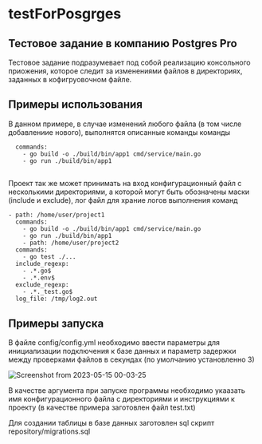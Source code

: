 # testForPosgrges
## Тестовое задание в компанию Postgres Pro
Тестовое задание подразумевает под собой реализацию консольного приожения, которое следит за изменениями файлов в директориях, заданных в кофигруовочном файле.
## Примеры использования
В данном примере, в случае изменений любого файла (в том числе добавлениие нового), выполнятся описанные команды команды
```- path: /home/user/project1
  commands:
    - go build -o ./build/bin/app1 cmd/service/main.go
    - go run ./build/bin/app1
```
##
Проект так же может принимать на вход конфигурационный файл с несколькими директориями, а которой могут быть обозначены маски (include и exclude), лог файл для храние логов выполнения команд
```
- path: /home/user/project1
  commands:
    - go build -o ./build/bin/app1 cmd/service/main.go
    - go run ./build/bin/app1
    - path: /home/user/project2
  commands:
    - go test ./...
  include_regexp:
    - .*.go$
    - .*.env$
  exclude_regexp:
    - .*._test.go$
  log_file: /tmp/log2.out
```
## Примеры запуска
В файле config/config.yml необходимо ввести параметры для инициализации подключения к базе данных и параметр задержки между проверками файлов в секундах (по умолчанию установленно 3)

![Screenshot from 2023-05-15 00-03-25](https://github.com/almazius/testForPosgrges/assets/101062396/bf7ffcbe-9115-4536-9bcd-15c0e93e75ae)

В качестве аргумента при запуске программы необходимо укаазать имя конфигурационного файла с директориями и инструкциями к проекту (в качестве примера заготовлен файл test.txt)

Для создании таблицы в базе данных заготовлен sql скрипт repository/migrations.sql

